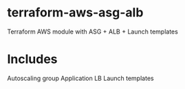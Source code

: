 # terraform-aws-asg-alb
Terraform AWS module with ASG + ALB + Launch templates

# Includes
Autoscaling group 
Application LB
Launch templates


